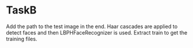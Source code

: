 # TaskB

Add the path to the test image in the end. Haar cascades are applied to detect faces and then LBPHFaceRecognizer is used.
Extract train to get the training files.
